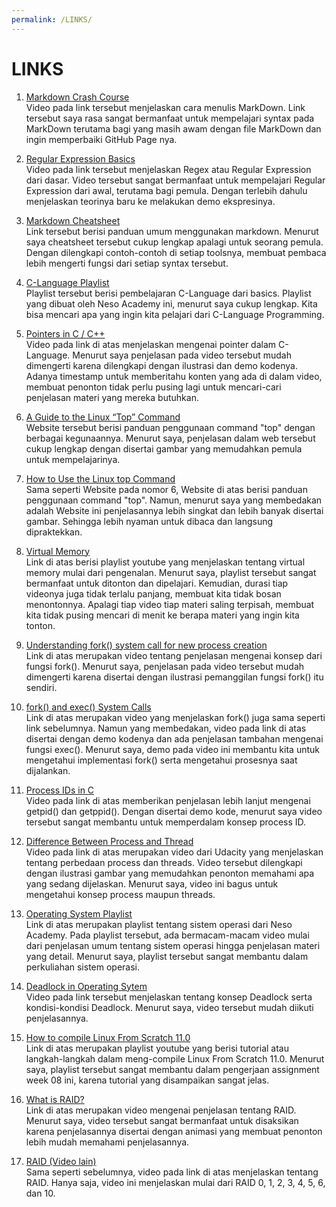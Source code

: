 ```yaml
---
permalink: /LINKS/
---
```


# LINKS

1. [Markdown Crash Course](https://youtu.be/HUBNt18RFbo)<br>
   Video pada link tersebut menjelaskan cara menulis MarkDown. Link tersebut saya rasa sangat bermanfaat untuk mempelajari syntax pada MarkDown terutama 
   bagi yang masih awam dengan file MarkDown dan ingin memperbaiki GitHub Page nya. 

2. [Regular Expression Basics](https://youtu.be/KJG1dETacLI)<br>
   Video pada link tersebut menjelaskan Regex atau Regular Expression dari dasar. Video tersebut sangat bermanfaat untuk mempelajari Regular Expression dari awal, terutama bagi pemula. Dengan terlebih dahulu menjelaskan teorinya baru ke melakukan demo ekspresinya.
   
3. [Markdown Cheatsheet](https://github.com/adam-p/markdown-here/wiki/Markdown-Cheatsheet)<br>
   Link tersebut berisi panduan umum menggunakan markdown. Menurut saya cheatsheet tersebut cukup lengkap apalagi untuk seorang pemula. Dengan dilengkapi contoh-contoh di setiap      toolsnya, membuat pembaca lebih mengerti fungsi dari setiap syntax tersebut.

4. [C-Language Playlist](https://youtube.com/playlist?list=PLBlnK6fEyqRggZZgYpPMUxdY1CYkZtARR)<br>
   Playlist tersebut berisi pembelajaran C-Language dari basics. Playlist yang dibuat oleh Neso Academy ini, menurut saya cukup lengkap. Kita bisa mencari apa yang ingin kita        pelajari dari C-Language Programming. 
   
5. [Pointers in C / C++](https://youtu.be/zuegQmMdy8M)<br>
   Video pada link di atas menjelaskan mengenai pointer dalam C-Language. Menurut saya penjelasan pada video tersebut mudah dimengerti karena dilengkapi dengan ilustrasi dan demo    kodenya. Adanya timestamp untuk memberitahu konten yang ada di dalam video, membuat penonton tidak perlu pusing lagi untuk mencari-cari penjelasan materi yang mereka butuhkan.

6. [A Guide to the Linux “Top” Command](https://www.booleanworld.com/guide-linux-top-command/)<br>
   Website tersebut berisi panduan penggunaan command "top" dengan berbagai kegunaannya. Menurut saya, penjelasan dalam web tersebut cukup lengkap dengan disertai gambar yang        memudahkan pemula untuk mempelajarinya. 
   
7. [How to Use the Linux top Command](https://www.howtogeek.com/668986/how-to-use-the-linux-top-command-and-understand-its-output/)<br>
   Sama seperti Website pada nomor 6, Website di atas berisi panduan penggunaan command "top". Namun, menurut saya yang membedakan adalah Website ini penjelasannya lebih singkat    dan lebih banyak disertai gambar. Sehingga lebih nyaman untuk dibaca dan langsung dipraktekkan.

8. [Virtual Memory](https://youtube.com/playlist?list=PLiwt1iVUib9s2Uo5BeYmwkDFUh70fJPxX)<br> 
   Link di atas berisi playlist youtube yang menjelaskan tentang virtual memory mulai dari pengenalan. Menurut saya, playlist tersebut sangat bermanfaat untuk ditonton dan dipelajari. Kemudian, durasi tiap videonya juga tidak terlalu panjang, membuat kita tidak bosan menontonnya. Apalagi tiap video tiap materi saling terpisah, membuat kita tidak pusing mencari di menit ke berapa materi yang ingin kita tonton.
   
9. [Understanding fork() system call for new process creation](https://youtu.be/PwxTbksJ2fo)<br>
    Link di atas merupakan video tentang penjelasan mengenai konsep dari fungsi fork(). Menurut saya, penjelasan pada video tersebut mudah dimengerti karena disertai dengan ilustrasi pemanggilan fungsi fork() itu sendiri.
    
10. [fork() and exec() System Calls](https://youtu.be/IFEFVXvjiHY)<br>
     Link di atas merupakan video yang menjelaskan fork() juga sama seperti link sebelumnya. Namun yang membedakan, video pada link di atas disertai dengan demo kodenya dan ada penjelasan tambahan mengenai fungsi exec(). Menurut saya, demo pada video ini membantu kita untuk mengetahui implementasi fork() serta mengetahui prosesnya saat dijalankan.
     
11. [Process IDs in C](https://youtu.be/PZrQ4eGm-hM)<br>
     Video pada link di atas memberikan penjelasan lebih lanjut mengenai getpid() dan getppid(). Dengan disertai demo kode, menurut saya video tersebut sangat membantu untuk memperdalam konsep process ID. 

12. [Difference Between Process and Thread](https://youtu.be/O3EyzlZxx3g)<br>
    Video pada link di atas merupakan video dari Udacity yang menjelaskan tentang perbedaan process dan threads. Video tersebut dilengkapi dengan ilustrasi gambar yang memudahkan penonton memahami apa yang sedang dijelaskan. Menurut saya, video ini bagus untuk mengetahui konsep process maupun threads.
    
13. [Operating System Playlist](https://youtube.com/playlist?list=PLBlnK6fEyqRiVhbXDGLXDk_OQAeuVcp2O)<br>
    Link di atas merupakan playlist tentang sistem operasi dari Neso Academy. Pada playlist tersebut, ada bermacam-macam video mulai dari penjelasan umum tentang sistem operasi hingga penjelasan materi yang detail. Menurut saya, playlist tersebut sangat membantu dalam perkuliahan sistem operasi.
    
14. [Deadlock in Operating Sytem](https://youtu.be/rWFH6PLOIEI)<br>
    Video pada link tersebut menjelaskan tentang konsep Deadlock serta kondisi-kondisi Deadlock. Menurut saya, video tersebut mudah diikuti penjelasannya.
 
15. [How to compile Linux From Scratch 11.0](https://youtube.com/playlist?list=PLyc5xVO2uDsDK5_zewRXYOZA0cyjwcboE)<br>
    Link di atas merupakan playlist youtube yang berisi tutorial atau langkah-langkah dalam meng-compile Linux From Scratch 11.0. Menurut saya, playlist tersebut sangat membantu dalam pengerjaan assignment week 08 ini, karena tutorial yang disampaikan sangat jelas.
    
16. [What is RAID?](https://youtu.be/U-OCdTeZLac)<br>
    Link di atas merupakan video mengenai penjelasan tentang RAID. Menurut saya, video tersebut sangat bermanfaat untuk disaksikan karena penjelasannya disertai dengan animasi yang membuat penonton lebih mudah memahami penjelasannya.
   
17. [RAID (Video lain)](https://youtu.be/wTcxRObq738)<br>
    Sama seperti sebelumnya, video pada link di atas menjelaskan tentang RAID. Hanya saja, video ini menjelaskan mulai dari RAID 0, 1, 2, 3, 4, 5, 6, dan 10.
